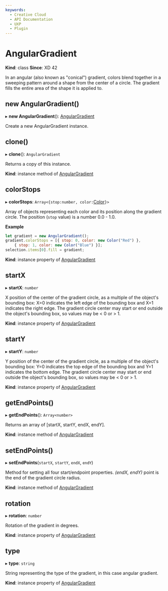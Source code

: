 ```yaml
---
keywords:
  - Creative Cloud
  - API Documentation
  - UXP
  - Plugin
---
```


# AngularGradient

**Kind**: class
**Since**: XD 42

In an angular (also known as "conical") gradient, colors blend together in a sweeping pattern around a shape from the center of a circle. The gradient fills the entire area of the shape it is applied to.

## new AngularGradient()

▸ **new AngularGradient**(): [AngularGradient](#AngularGradient)

Create a new AngularGradient instance.

## clone()

▸ **clone**(): `AngularGradient`

Returns a copy of this instance.

**Kind**: instance method of [AngularGradient](#AngularGradient)

## colorStops

▸ **colorStops**: `Array<{stop:number, color:`[Color](/develop/reference/Color)`}>`

Array of objects representing each color and its position along the gradient circle. The position (`stop` value) is a number 0.0 - 1.0.

**Example**
```js
let gradient = new AngularGradient();
gradient.colorStops = [{ stop: 0, color: new Color("Red") },
    { stop: 1, color: new Color("Blue") }];
selection.items[0].fill = gradient;
```

**Kind**: instance property of [AngularGradient](#AngularGradient)

## startX

▸ **startX**: `number`

X position of the center of the gradient circle, as a multiple of the object's
bounding box: X=0 indicates the left edge of the bounding box and X=1
indicates the right edge. The gradient circle center may start or end outside
the object's bounding box, so values may be < 0 or > 1.

**Kind**: instance property of [AngularGradient](#AngularGradient)

## startY

▸ **startY**: `number`

Y position of the center of the gradient circle, as a multiple of the object's
bounding box: Y=0 indicates the top edge of the bounding box and Y=1
indicates the bottom edge. The gradient circle center may start or end outside
the object's bounding box, so values may be < 0 or > 1.

**Kind**: instance property of [AngularGradient](#AngularGradient)

## getEndPoints()

▸ **getEndPoints**(): `Array<number>`

Returns an array of \[startX, startY, endX, endY\].

**Kind**: instance method of [AngularGradient](#AngularGradient)

## setEndPoints()

▸ **setEndPoints**(`startX`, `startY`, `endX`, `endY`)

Method for setting all four start/endpoint properties. _(endX, endY)_ point is the end of the gradient circle radius.

**Kind**: instance method of [AngularGradient](#AngularGradient)

## rotation

▸ **rotation**: `number`

Rotation of the gradient in degrees.

**Kind**: instance property of [AngularGradient](#AngularGradient)

## type

▸ **type**: `string`

String representing the type of the gradient, in this case angular gradient.

**Kind**: instance property of [AngularGradient](#AngularGradient)
